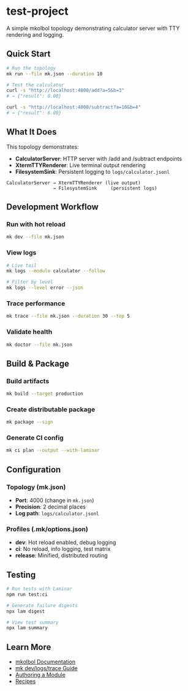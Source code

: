 # test-project

A simple mkolbol topology demonstrating calculator server with TTY rendering and logging.

## Quick Start

```bash
# Run the topology
mk run --file mk.json --duration 10

# Test the calculator
curl -s "http://localhost:4000/add?a=5&b=3"
# → {"result": 8.00}

curl -s "http://localhost:4000/subtract?a=10&b=4"
# → {"result": 6.00}
```

## What It Does

This topology demonstrates:

- **CalculatorServer**: HTTP server with /add and /subtract endpoints
- **XtermTTYRenderer**: Live terminal output rendering
- **FilesystemSink**: Persistent logging to `logs/calculator.jsonl`

```
CalculatorServer → XtermTTYRenderer (live output)
                 → FilesystemSink     (persistent logs)
```

## Development Workflow

### Run with hot reload

```bash
mk dev --file mk.json
```

### View logs

```bash
# Live tail
mk logs --module calculator --follow

# Filter by level
mk logs --level error --json
```

### Trace performance

```bash
mk trace --file mk.json --duration 30 --top 5
```

### Validate health

```bash
mk doctor --file mk.json
```

## Build & Package

### Build artifacts

```bash
mk build --target production
```

### Create distributable package

```bash
mk package --sign
```

### Generate CI config

```bash
mk ci plan --output --with-laminar
```

## Configuration

### Topology (mk.json)

- **Port**: 4000 (change in `mk.json`)
- **Precision**: 2 decimal places
- **Log path**: `logs/calculator.jsonl`

### Profiles (.mk/options.json)

- **dev**: Hot reload enabled, debug logging
- **ci**: No reload, info logging, test matrix
- **release**: Minified, distributed routing

## Testing

```bash
# Run tests with Laminar
npm run test:ci

# Generate failure digests
npx lam digest

# View test summary
npx lam summary
```

## Learn More

- [mkolbol Documentation](https://github.com/anteew/mkolbol)
- [mk dev/logs/trace Guide](../../docs/devex/mk-dev-logs-trace.md)
- [Authoring a Module](../../docs/devex/authoring-a-module.md)
- [Recipes](../../docs/devex/recipes.md)
